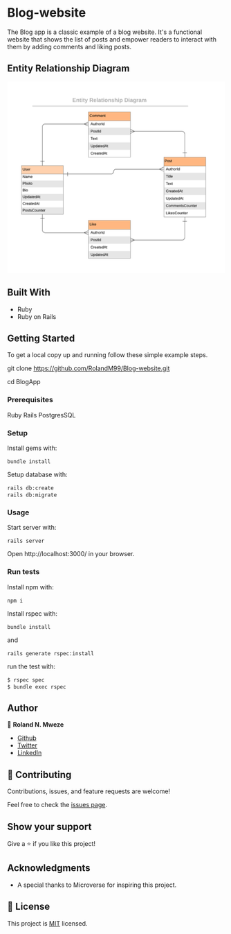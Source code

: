 # Blog-website

The Blog app is a classic example of a blog website. It's a functional website that shows the list of posts and empower readers to interact with them by adding comments and liking posts.

## Entity Relationship Diagram

![](./blog_app.png)

## Built With

- Ruby
- Ruby on Rails

## Getting Started

To get a local copy up and running follow these simple example steps.

git clone https://github.com/RolandM99/Blog-website.git

cd BlogApp

### Prerequisites

Ruby
Rails
PostgresSQL

### Setup

Install gems with:

```
bundle install
```

Setup database with:

```
rails db:create
rails db:migrate
```

### Usage

Start server with:

```
rails server
```

Open http://localhost:3000/ in your browser.

### Run tests

Install npm with:

```
npm i
```

Install rspec with:

```
bundle install
```

and

```
rails generate rspec:install
```

run the test with:

```
$ rspec spec
$ bundle exec rspec
```

## Author

👤 **Roland N. Mweze**

- [Github](https://github.com/rolandm99)
- [Twitter](https://github.com/manfulmwez)
- [LinkedIn](https://www.linkedin.com/in/roland-mweze/)


## 🤝 Contributing

Contributions, issues, and feature requests are welcome!

Feel free to check the [issues page](https://github.com/RolandM99/Blog-website.git/issues).

## Show your support

Give a ⭐️ if you like this project!

## Acknowledgments

- A special thanks to Microverse for inspiring this project. 

## 📝 License

This project is [MIT](./LICENCE) licensed.
